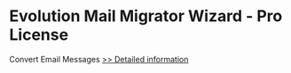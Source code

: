# Evolution Mail Migrator Wizard - Pro License
Convert Email Messages
[>> Detailed information](https://secure.shareit.com/shareit/product.html?productid=300971819&affiliateid=200057808)